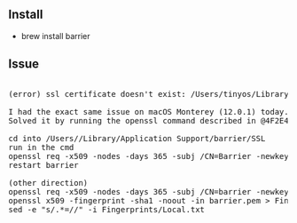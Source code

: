 ## Install
- brew install barrier


## Issue

<pre>

(error) ssl certificate doesn't exist: /Users/tinyos/Library/Application Support/barrier/SSL/Barrier.pem

I had the exact same issue on macOS Monterey (12.0.1) today.
Solved it by running the openssl command described in @4F2E4A2E post.

cd into /Users/<user>/Library/Application Support/barrier/SSL
run in the cmd 
openssl req -x509 -nodes -days 365 -subj /CN=Barrier -newkey rsa:4096 -keyout Barrier.pem -out Barrier.pem
restart barrier

(other direction)
openssl req -x509 -nodes -days 365 -subj /CN=barrier -newkey rsa:4096 -keyout barrier.pem -out barrier.pem
openssl x509 -fingerprint -sha1 -noout -in barrier.pem > Fingerprints/Local.txt
sed -e "s/.*=//" -i Fingerprints/Local.txt

</pre>
